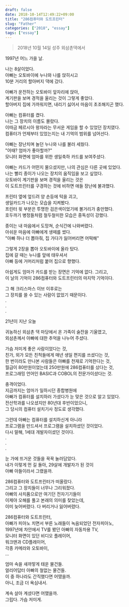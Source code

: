 ```yaml
---
draft: false
date: 2018-10-14T12:49:22+09:00
title: "286컴퓨터와 도트프린터"
slug: "Father"
categories: ["2018", "essay"]
tags: ["essay"]
---
```

>2018년 10월 14일 성주 외삼촌댁에서

1997년 어느 가을 날.

나는 8살이었다.  
아빠는 오토바이에 누나와 나를 앉히시고  
10분 거리의 할아버지 댁에 갔다.  

아빠가 운전하는 오토바이 앞자리에 앉아,  
계기판을 보며 경적을 울리는 것이 그렇게 좋았다.  
할아버지 집에 가까워지면, 내리기 싫어서 마음이 초조해지곤 했다.

아빠는 컴퓨터를 켰다.  
나는 그 장치의 이름도 몰랐다.  
이따금 페르시아 왕자라는 무서운 게임을 할 수 있었던 장치였다.  
컴퓨터가 언제부터 있었는지는 내 기억의 범위를 넘어선다.

아빠는 장난치며 놀던 누나와 나를 불러 세웠다.  
"어때? 엄마가 좋아할까?"  
모니터 화면에 엄마를 위한 생일축하 카드를 보여주셨다.  

아빠는 카드가 어떤지 물으셨지만, 나의 관심은 다른 곳에 있었다.  
나는 빨리 종이가 나오는 장치의 움직임을 보고 싶었다.  
오토바이 계기판을 보며 경적을 울리는 것은  
이 도트프린터를 구경하는 것에 비하면 애들 장난에 불과했다.  

프린터 옆에 엎드려 양 손등에 턱을 괴고,  
생일카드가 나오는 모습을 지켜봤다.    
프린터 윗 부분은 투명한 검은색이었기에 볼거리가 충만했다.  
호두까기 병정들처럼 철두철미한 모습은 중독성이 강했다.  

종이는 내 마음에서 도망쳐, 순식간에 나와버렸다.  
아쉬운 마음에 아빠에게 생떼를 썼다.  
"아빠 하나 더 뽑아줘, 집 가다가 잃어버리면 어떡해"  

그렇게 2장을 뽑아 오토바이에 올라 탔다.  
집에 갈 때는 누나를 앞에 태우셔서  
아빠 등에 거머리처럼 붙어 집으로 향했다.

아쉽게도 엄마가 카드를 받는 장면은 기억에 없다. 그리고,  
이 날의 기억이 286컴퓨터와 도트프린터의 마지막 기억이다.  

그 해 크리스마스 이브 이후로는  
그 장치를 쓸 수 있는 사람이 없었기 때문이다.  
.  
.  
.  

21년이 지난 오늘  

귀농하신 외삼촌 댁 마당에서 온 가족이 술잔을 기울였고,  
외삼촌께서 아빠에 대한 추억을 나누어 주셨다.    

가슴 저미게 좋은 사람이었다는 것,  
친가, 외가 모든 친척들에게 매년 생일 편지를 쓰셨다는 것,  
한 번이라도 만나본 사람들은 아빠를 천재로 기억한다는 것,  
월급이 80만원이었는데 250만원에 286컴퓨터를 샀다는 것,  
프로그래밍 언어인 BASIC과 COBOL의 전문가이셨다는 것.
  
충격이었다.  
지금까지는 엄마가 일하시던 종합병원에  
아빠가 컴퓨터를 설치하러 가셨다가 눈 맞은 것으로 알고 있었다.  
전산학과를 나오셨지만 80년대 후반이었으니,  
그 당시의 컴퓨터 설치기사 정도로 생각했다.  

그런데 아빠는 컴퓨터를 설치하신게 아니라  
프로그램을 만드셔서 프로그램을 설치하셨던 것이었다.  
다시 말해, 1세대 개발자이셨던 것이다.  
.  
.  
.  

눈 가에 뜨거운 것들을 꾹꾹 눌러담았다.  
내가 이렇게 먼 길 돌아, 29살에 개발자가 된 것이  
아빠 아들이라서 그랬을까.

286컴퓨터와 도트프린터가 떠올랐다.  
그리고 그 장치들이 너무나 그리워졌다.  
아빠의 사치품으로만 여기던 전자기기들이  
이제야 오해를 풀고 본래의 의미를 찾았는데,  
이미 늦어버렸다. 다 버리거나 잃어버렸다.  

286컴퓨터와 도트프린터,   
아빠가 피아노 치면서 부른 노래들이 녹음되었던 전자피아노,  
1997년에 차안에서 TV를 봤던 아빠의 자동차용 TV,  
모니터 화면이 있던 비디오 플레이어,  
워크맨과 CD플레이어,  
각종 카메라와 오토바이,  
...

엄마 속을 새까맣게 태운 물건들.  
얼리어답터 아빠의 철없는 물건들.  
이 중 하나라도 간직했다면 어땠을까.  
아니, 조금 더 욕심내서.  

계속 살아 계셨다면 어땠을까.  
그립다. 가슴 저미게.
